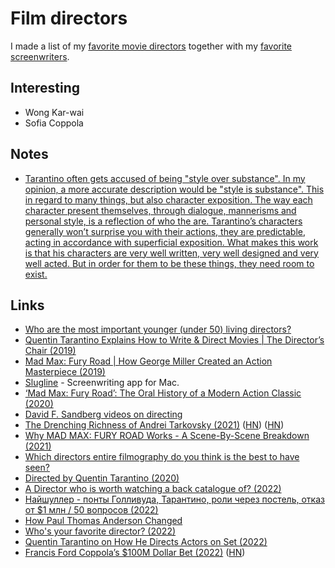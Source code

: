 # Film directors

I made a list of my [favorite movie directors](https://www.imdb.com/list/ls080580530/) together with my [favorite screenwriters](https://www.imdb.com/list/ls551694473/).

## Interesting

- Wong Kar-wai
- Sofia Coppola

## Notes

- [Tarantino often gets accused of being "style over substance". In my opinion, a more accurate description would be "style is substance". This in regard to many things, but also character exposition. The way each character present themselves, through dialogue, mannerisms and personal style, is a reflection of who the are. Tarantino’s characters generally won’t surprise you with their actions, they are predictable, acting in accordance with superficial exposition. What makes this work is that his characters are very well written, very well designed and very well acted. But in order for them to be these things, they need room to exist.](https://www.reddit.com/r/TrueFilm/comments/pcjd3v/what_am_i_missing_in_pulp_fiction/)

## Links

- [Who are the most important younger (under 50) living directors?](https://www.reddit.com/r/TrueFilm/comments/8l3d06/who_are_the_most_important_younger_under_50/)
- [Quentin Tarantino Explains How to Write & Direct Movies | The Director’s Chair (2019)](https://www.youtube.com/watch?v=6V1Sm0WCtHU)
- [Mad Max: Fury Road | How George Miller Created an Action Masterpiece (2019)](https://www.youtube.com/watch?v=fS2_fx7gw5k)
- [Slugline](https://slugline.co/) - Screenwriting app for Mac.
- [‘Mad Max: Fury Road’: The Oral History of a Modern Action Classic (2020)](https://www.nytimes.com/2020/05/12/movies/mad-max-fury-road-oral-history.html)
- [David F. Sandberg videos on directing](https://www.youtube.com/user/ponysmasher/featured)
- [The Drenching Richness of Andrei Tarkovsky (2021)](https://www.newyorker.com/magazine/2021/02/15/the-drenching-richness-of-andrei-tarkovsky) ([HN](https://news.ycombinator.com/item?id=26126004)) ([HN](https://news.ycombinator.com/item?id=29782009))
- [Why MAD MAX: FURY ROAD Works - A Scene-By-Scene Breakdown (2021)](https://www.youtube.com/watch?v=8K2YdftsywM)
- [Which directors entire filmography do you think is the best to have seen?](https://www.reddit.com/r/Letterboxd/comments/r9m290/which_directors_entire_filmography_do_you_think/)
- [Directed by Quentin Tarantino (2020)](https://www.youtube.com/watch?v=vnZPtwME_mc)
- [A Director who is worth watching a back catalogue of? (2022)](https://www.reddit.com/r/MovieSuggestions/comments/rubmhc/a_director_who_is_worth_watching_a_back_catalogue/)
- [Найшуллер - понты Голливуда, Тарантино, роли через постель, отказ от $1 млн / 50 вопросов (2022)](https://www.youtube.com/watch?v=xgevI7Zkjdg)
- [How Paul Thomas Anderson Changed](https://www.youtube.com/watch?v=qMjQrXvcKnc)
- [Who's your favorite director? (2022)](https://www.reddit.com/r/MovieSuggestions/comments/sn0ecs/whos_your_favorite_director/)
- [Quentin Tarantino on How He Directs Actors on Set (2022)](https://www.youtube.com/watch?v=dfllQYnrCVs)
- [Francis Ford Coppola’s $100M Dollar Bet (2022)](https://www.gq.com/story/francis-ford-coppola-50-years-after-the-godfather) ([HN](https://news.ycombinator.com/item?id=30394720))
